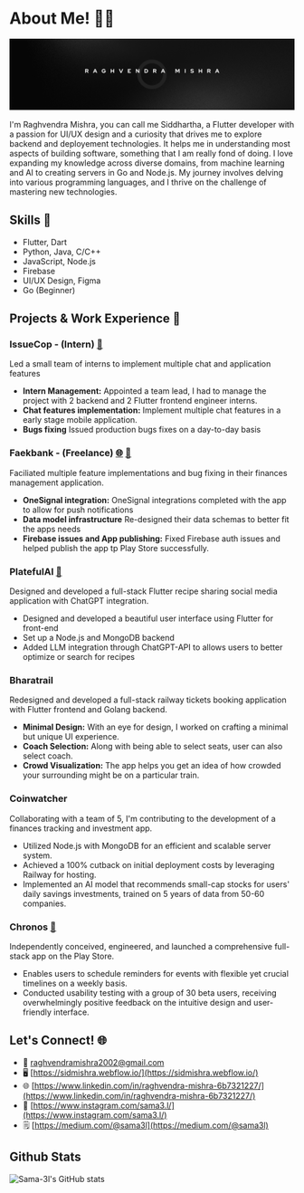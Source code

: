 # About Me! 🙋‍♂️

![Banner Image](https://github.com/Sama-3l/Sama-3l/blob/main/ld_banner_1.png)

I'm Raghvendra Mishra, you can call me Siddhartha, a Flutter developer with a passion for UI/UX design and a curiosity that drives me to explore backend and deployement technologies. It helps me in understanding most aspects of building software, something that I am really fond of doing. I love expanding my knowledge across diverse domains, from machine learning and AI to creating servers in Go and Node.js. My journey involves delving into various programming languages, and I thrive on the challenge of mastering new technologies.

## Skills 🚀

- Flutter, Dart
- Python, Java, C/C++
- JavaScript, Node.js
- Firebase
- UI/UX Design, Figma
- Go (Beginner)

## Projects & Work Experience 💼

### IssueCop - (Intern) [📲](https://play.google.com/store/apps/details?id=com.issuecop.app&pcampaignid=web_share)

Led a small team of interns to implement multiple chat and application features 

- **Intern Management:** Appointed a team lead, I had to manage the project with 2 backend and 2 Flutter frontend engineer interns.
- **Chat features implementation:** Implement multiple chat features in a early stage mobile application.
- **Bugs fixing** Issued production bugs fixes on a day-to-day basis

### Faekbank - (Freelance) [🌐](https://faekbank.com/) [📲](https://play.google.com/store/apps/details?id=com.samael.faekbank&pcampaignid=web_share)

Faciliated multiple feature implementations and bug fixing in their finances management application.

- **OneSignal integration:** OneSignal integrations completed with the app to allow for push notifications
- **Data model infrastructure** Re-designed their data schemas to better fit the apps needs
- **Firebase issues and App publishing:** Fixed Firebase auth issues and helped publish the app tp Play Store successfully.

### PlatefulAI [📲](https://play.google.com/store/apps/details?id=com.samael.platefulai)

Designed and developed a full-stack Flutter recipe sharing social media application with ChatGPT integration. 

- Designed and developed a beautiful user interface using Flutter for front-end
- Set up a Node.js and MongoDB backend
- Added LLM integration through ChatGPT-API to allows users to better optimize or search for recipes

### Bharatrail

Redesigned and developed a full-stack railway tickets booking application with Flutter frontend and Golang backend.

- **Minimal Design:** With an eye for design, I worked on crafting a minimal but unique UI experience.
- **Coach Selection:** Along with being able to select seats, user can also select coach.
- **Crowd Visualization:** The app helps you get an idea of how crowded your surrounding might be on a particular train.

### Coinwatcher

Collaborating with a team of 5, I'm contributing to the development of a finances tracking and investment app.

- Utilized Node.js with MongoDB for an efficient and scalable server system.
- Achieved a 100% cutback on initial deployment costs by leveraging Railway for hosting.
- Implemented an AI model that recommends small-cap stocks for users' daily savings investments, trained on 5 years of data from 50-60 companies.

### Chronos [📲](https://play.google.com/store/apps/details?id=com.sidmishra.chronos)

Independently conceived, engineered, and launched a comprehensive full-stack app on the Play Store.

- Enables users to schedule reminders for events with flexible yet crucial timelines on a weekly basis.
- Conducted usability testing with a group of 30 beta users, receiving overwhelmingly positive feedback on the intuitive design and user-friendly interface.

## Let's Connect! 🌐

- 📧 raghvendramishra2002@gmail.com
- 🖥️ [https://sidmishra.webflow.io/](https://sidmishra.webflow.io/)
- 🌐 [https://www.linkedin.com/in/raghvendra-mishra-6b7321227/](https://www.linkedin.com/in/raghvendra-mishra-6b7321227/)
- 💼 [https://www.instagram.com/sama3.l/](https://www.instagram.com/sama3.l/)
- 🗒️ [https://medium.com/@sama3l](https://medium.com/@sama3l)

## Github Stats

![Sama-3l's GitHub stats](https://github-readme-stats.vercel.app/api?username=Sama-3l&show_icons=true&theme=tokyonight)
